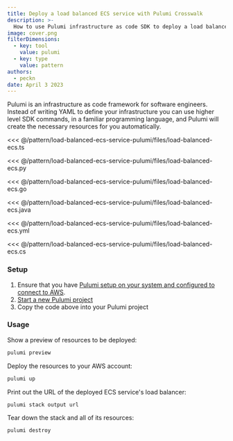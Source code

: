 ```yaml
---
title: Deploy a load balanced ECS service with Pulumi Crosswalk
description: >-
  How to use Pulumi infrastructure as code SDK to deploy a load balanced ECS service
image: cover.png
filterDimensions:
  - key: tool
    value: pulumi
  - key: type
    value: pattern
authors:
  - peckn
date: April 3 2023
---
```


Pulumi is an infrastructure as code framework for software engineers. Instead of writing YAML to define your infrastructure you can use higher level SDK commands, in a familiar programming language, and Pulumi will create the necessary resources for you automatically.

<tabs>
<tab label="TypeScript">

<<< @/pattern/load-balanced-ecs-service-pulumi/files/load-balanced-ecs.ts

</tab>

<tab label="Python">

<<< @/pattern/load-balanced-ecs-service-pulumi/files/load-balanced-ecs.py

</tab>

<tab label="Go">

<<< @/pattern/load-balanced-ecs-service-pulumi/files/load-balanced-ecs.go

</tab>

<tab label="Java">

<<< @/pattern/load-balanced-ecs-service-pulumi/files/load-balanced-ecs.java

</tab>

<tab label="YAML">

<<< @/pattern/load-balanced-ecs-service-pulumi/files/load-balanced-ecs.yml

</tab>

<tab label="C#">

<<< @/pattern/load-balanced-ecs-service-pulumi/files/load-balanced-ecs.cs

</tab>

</tabs>

### Setup

1. Ensure that you have [Pulumi setup on your system and configured to connect to AWS](https://www.pulumi.com/docs/get-started/aws/begin/).
2. [Start a new Pulumi project](https://www.pulumi.com/docs/get-started/aws/create-project/)
3. Copy the code above into your Pulumi project

### Usage

Show a preview of resources to be deployed:

```sh
pulumi preview
```

Deploy the resources to your AWS account:

```sh
pulumi up
```

Print out the URL of the deployed ECS service's load balancer:

```sh
pulumi stack output url
```

Tear down the stack and all of its resources:

```sh
pulumi destroy
```